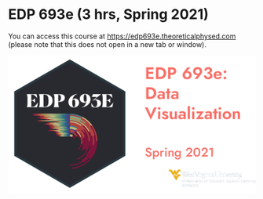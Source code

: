 # EDP 693e (3 hrs, Spring 2021)

You can access this course at https://edp693e.theoreticalphysed.com (please note that this does not open in a new tab or window).

![EDP 693e image](static/img/course_info.png)
